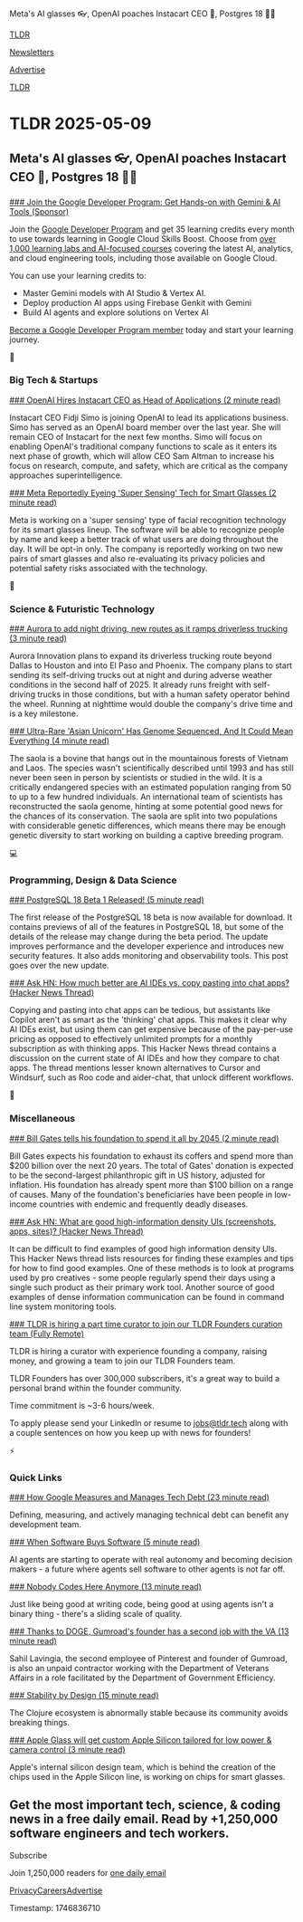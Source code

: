 Meta's AI glasses 👓, OpenAI poaches Instacart CEO 💼, Postgres 18 👨‍💻

[TLDR](/)

[Newsletters](/newsletters)

[Advertise](https://advertise.tldr.tech/)

[TLDR](/)

# TLDR 2025-05-09

## Meta's AI glasses 👓, OpenAI poaches Instacart CEO 💼, Postgres 18 👨‍💻

### 

[### Join the Google Developer Program: Get Hands-on with Gemini & AI Tools (Sponsor)](https://developers.google.com/program?utm_source=mindshare_program&amp;utm_medium=email&amp;utm_campaign=FY25-Q2-EMEA-google-developer-program&amp;utm_content=tldr&amp;utm_term=-)

Join the [Google Developer Program](https://developers.google.com/program?utm_source=mindshare_program&utm_medium=email&utm_campaign=FY25-Q2-EMEA-google-developer-program&utm_content=tldr&utm_term=-) and get 35 learning credits every month to use towards learning in Google Cloud Skills Boost. Choose from [over 1,000 learning labs and AI-focused courses](https://www.cloudskillsboost.google/catalog?utm_source=mindshare_program&utm_medium=email&utm_campaign=FY25-Q2-EMEA-google-developer-program&utm_content=tldr&utm_term=-) covering the latest AI, analytics, and cloud engineering tools, including those available on Google Cloud.

You can use your learning credits to:

* Master Gemini models with AI Studio & Vertex AI.
* Deploy production AI apps using Firebase Genkit with Gemini
* Build AI agents and explore solutions on Vertex AI

[Become a Google Developer Program member](https://developers.google.com/program?utm_source=mindshare_program&utm_medium=email&utm_campaign=FY25-Q2-EMEA-google-developer-program&utm_content=tldr&utm_term=-) today and start your learning journey.

📱

### Big Tech & Startups

[### OpenAI Hires Instacart CEO as Head of Applications (2 minute read)](https://www.wsj.com/tech/openai-hires-instacart-ceo-as-head-of-applications-a60b99ce?st=3HM1aV&reflink=desktopwebshare_permalink&utm_source=tldrnewsletter)

Instacart CEO Fidji Simo is joining OpenAI to lead its applications business. Simo has served as an OpenAI board member over the last year. She will remain CEO of Instacart for the next few months. Simo will focus on enabling OpenAI's traditional company functions to scale as it enters its next phase of growth, which will allow CEO Sam Altman to increase his focus on research, compute, and safety, which are critical as the company approaches superintelligence.

[### Meta Reportedly Eyeing 'Super Sensing' Tech for Smart Glasses (2 minute read)](https://www.cnet.com/tech/mobile/meta-reportedly-eyeing-super-sensing-tech-for-smart-glasses/?utm_source=tldrnewsletter)

Meta is working on a 'super sensing' type of facial recognition technology for its smart glasses lineup. The software will be able to recognize people by name and keep a better track of what users are doing throughout the day. It will be opt-in only. The company is reportedly working on two new pairs of smart glasses and also re-evaluating its privacy policies and potential safety risks associated with the technology.

🚀

### Science & Futuristic Technology

[### Aurora to add night driving, new routes as it ramps driverless trucking (3 minute read)](https://techcrunch.com/2025/05/08/aurora-to-add-night-driving-new-routes-as-it-ramps-driverless-trucking/?utm_source=tldrnewsletter)

Aurora Innovation plans to expand its driverless trucking route beyond Dallas to Houston and into El Paso and Phoenix. The company plans to start sending its self-driving trucks out at night and during adverse weather conditions in the second half of 2025. It already runs freight with self-driving trucks in those conditions, but with a human safety operator behind the wheel. Running at nighttime would double the company's drive time and is a key milestone.

[### Ultra-Rare 'Asian Unicorn' Has Genome Sequenced, And It Could Mean Everything (4 minute read)](https://www.sciencealert.com/ultra-rare-asian-unicorn-has-genome-sequenced-and-it-could-mean-everything?utm_source=tldrnewsletter)

The saola is a bovine that hangs out in the mountainous forests of Vietnam and Laos. The species wasn't scientifically described until 1993 and has still never been seen in person by scientists or studied in the wild. It is a critically endangered species with an estimated population ranging from 50 to up to a few hundred individuals. An international team of scientists has reconstructed the saola genome, hinting at some potential good news for the chances of its conservation. The saola are split into two populations with considerable genetic differences, which means there may be enough genetic diversity to start working on building a captive breeding program.

💻

### Programming, Design & Data Science

[### PostgreSQL 18 Beta 1 Released! (5 minute read)](https://www.postgresql.org/about/news/postgresql-18-beta-1-released-3070/?utm_source=tldrnewsletter)

The first release of the PostgreSQL 18 beta is now available for download. It contains previews of all of the features in PostgreSQL 18, but some of the details of the release may change during the beta period. The update improves performance and the developer experience and introduces new security features. It also adds monitoring and observability tools. This post goes over the new update.

[### Ask HN: How much better are AI IDEs vs. copy pasting into chat apps? (Hacker News Thread)](https://news.ycombinator.com/item?id=43922759&amp;utm_source=tldrnewsletter)

Copying and pasting into chat apps can be tedious, but assistants like Copilot aren't as smart as the 'thinking' chat apps. This makes it clear why AI IDEs exist, but using them can get expensive because of the pay-per-use pricing as opposed to effectively unlimited prompts for a monthly subscription as with thinking apps. This Hacker News thread contains a discussion on the current state of AI IDEs and how they compare to chat apps. The thread mentions lesser known alternatives to Cursor and Windsurf, such as Roo code and aider-chat, that unlock different workflows.

🎁

### Miscellaneous

[### Bill Gates tells his foundation to spend it all by 2045 (2 minute read)](https://techcrunch.com/2025/05/08/bill-gates-tells-his-foundation-to-spend-it-all-by-2045/?utm_source=tldrnewsletter)

Bill Gates expects his foundation to exhaust its coffers and spend more than $200 billion over the next 20 years. The total of Gates' donation is expected to be the second-largest philanthropic gift in US history, adjusted for inflation. His foundation has already spent more than $100 billion on a range of causes. Many of the foundation's beneficiaries have been people in low-income countries with endemic and frequently deadly diseases.

[### Ask HN: What are good high-information density UIs (screenshots, apps, sites)? (Hacker News Thread)](https://news.ycombinator.com/item?id=43925732&amp;utm_source=tldrnewsletter)

It can be difficult to find examples of good high information density UIs. This Hacker News thread lists resources for finding these examples and tips for how to find good examples. One of these methods is to look at programs used by pro creatives - some people regularly spend their days using a single such product as their primary work tool. Another source of good examples of dense information communication can be found in command line system monitoring tools.

[### TLDR is hiring a part time curator to join our TLDR Founders curation team (Fully Remote)](mailto:jobs@tldr.tech?utm_source=tldrnewsletter)

TLDR is hiring a curator with experience founding a company, raising money, and growing a team to join our TLDR Founders team.

TLDR Founders has over 300,000 subscribers, it's a great way to build a personal brand within the founder community.

Time commitment is ~3-6 hours/week.

To apply please send your LinkedIn or resume to [jobs@tldr.tech](mailto:jobs@tldr.tech) along with a couple sentences on how you keep up with news for founders!

⚡

### Quick Links

[### How Google Measures and Manages Tech Debt (23 minute read)](https://newsletter.techworld-with-milan.com/p/how-google-measures-and-manages-tech?utm_source=tldrnewsletter)

Defining, measuring, and actively managing technical debt can benefit any development team.

[### When Software Buys Software (5 minute read)](https://www.newinternet.tech/p/when-software-buys-software?utm_source=tldrnewsletter)

AI agents are starting to operate with real autonomy and becoming decision makers - a future where agents sell software to other agents is not far off.

[### Nobody Codes Here Anymore (13 minute read)](https://ghiculescu.substack.com/p/nobody-codes-here-anymore?utm_source=tldrnewsletter)

Just like being good at writing code, being good at using agents isn't a binary thing - there's a sliding scale of quality.

[### Thanks to DOGE, Gumroad's founder has a second job with the VA (13 minute read)](https://www.fastcompany.com/91330297/doge-sahil-lavignia-gumroad?mvgt=rGOBmdaQxIAe&utm_source=tldrnewsletter)

Sahil Lavingia, the second employee of Pinterest and founder of Gumroad, is also an unpaid contractor working with the Department of Veterans Affairs in a role facilitated by the Department of Government Efficiency.

[### Stability by Design (15 minute read)](https://potetm.com/devtalk/stability-by-design.html?utm_source=tldrnewsletter)

The Clojure ecosystem is abnormally stable because its community avoids breaking things.

[### Apple Glass will get custom Apple Silicon tailored for low power & camera control (3 minute read)](https://appleinsider.com/articles/25/05/08/apple-glass-will-get-custom-apple-silicon-tailored-for-low-power-camera-control?utm_medium=rss&amp;utm_source=tldrnewsletter)

Apple's internal silicon design team, which is behind the creation of the chips used in the Apple Silicon line, is working on chips for smart glasses.

## Get the most important tech, science, & coding news in a free daily email. Read by +1,250,000 software engineers and tech workers.

Subscribe

Join 1,250,000 readers for [one daily email](/api/latest/tech)

[Privacy](/privacy)[Careers](https://jobs.ashbyhq.com/tldr.tech)[Advertise](/tech/advertise)

Timestamp: 1746836710
